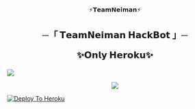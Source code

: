 <p align="center">
⚡𝗧𝗲𝗮𝗺𝗡𝗲𝗶𝗺𝗮𝗻⚡

<h2 align="center">
    ─「 𝗧𝗲𝗮𝗺𝗡𝗲𝗶𝗺𝗮𝗻 𝗛𝗮𝗰𝗸𝗕𝗼𝘁 」─

✨𝗢𝗻𝗹𝘆 𝗛𝗲𝗿𝗼𝗸𝘂✨
</h2>
<img src="https://readme-typing-svg.herokuapp.com?color=FF0000&width=420&lines=♦𝗗𝗲𝗽𝗹𝗼𝘆+𝗢𝗻+𝗛𝗲𝗿𝗼𝗸𝘂♦;+𝗡𝗼+𝗛𝗲𝗿𝗼𝗸𝘂+𝗕𝗮𝗺+𝗣𝗼𝘄𝗲𝗿𝗱+𝗕𝘆+𝗡𝗲𝗶𝗺𝗮𝗻+𝗠𝗮𝗿𝗰𝘂𝘀+⚡">
<p align="center">
  <img src="https://graph.org/file/81b7eb88d8822872bc119.jpg">
</p>

  [![Deploy To Heroku](https://www.herokucdn.com/deploy/button.svg)](https://heroku.com/deploy)
